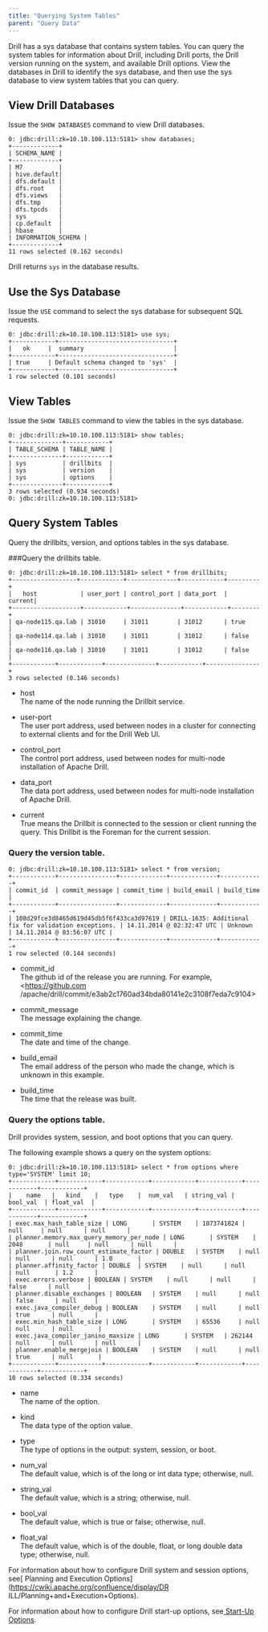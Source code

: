 ```yaml
---
title: "Querying System Tables"
parent: "Query Data"
---
```

Drill has a sys database that contains system tables. You can query the system
tables for information about Drill, including Drill ports, the Drill version
running on the system, and available Drill options. View the databases in
Drill to identify the sys database, and then use the sys database to view
system tables that you can query.

## View Drill Databases

Issue the `SHOW DATABASES` command to view Drill databases.

    0: jdbc:drill:zk=10.10.100.113:5181> show databases;
    +-------------+
    | SCHEMA_NAME |
    +-------------+
    | M7          |
    | hive.default|
    | dfs.default |
    | dfs.root    |
    | dfs.views   |
    | dfs.tmp     |
    | dfs.tpcds   |
    | sys         |
    | cp.default  |
    | hbase       |
    | INFORMATION_SCHEMA |
    +-------------+
    11 rows selected (0.162 seconds)

Drill returns `sys` in the database results.

## Use the Sys Database

Issue the `USE` command to select the sys database for subsequent SQL
requests.

    0: jdbc:drill:zk=10.10.100.113:5181> use sys;
    +------------+--------------------------------+
    |   ok     |  summary                         |
    +------------+--------------------------------+
    | true     | Default schema changed to 'sys'  |
    +------------+--------------------------------+
    1 row selected (0.101 seconds)

## View Tables

Issue the `SHOW TABLES` command to view the tables in the sys database.

    0: jdbc:drill:zk=10.10.100.113:5181> show tables;
    +--------------+------------+
    | TABLE_SCHEMA | TABLE_NAME |
    +--------------+------------+
    | sys          | drillbits  |
    | sys          | version    |
    | sys          | options    |
    +--------------+------------+
    3 rows selected (0.934 seconds)
    0: jdbc:drill:zk=10.10.100.113:5181>

## Query System Tables

Query the drillbits, version, and options tables in the sys database.

###Query the drillbits table.

    0: jdbc:drill:zk=10.10.100.113:5181> select * from drillbits;
    +------------------+------------+--------------+------------+---------+
    |   host            | user_port | control_port | data_port  |  current|
    +-------------------+------------+--------------+------------+--------+
    | qa-node115.qa.lab | 31010     | 31011        | 31012      | true    |
    | qa-node114.qa.lab | 31010     | 31011        | 31012      | false   |
    | qa-node116.qa.lab | 31010     | 31011        | 31012      | false   |
    +------------+------------+--------------+------------+---------------+
    3 rows selected (0.146 seconds)

  * host   
The name of the node running the Drillbit service.

  * user-port  
The user port address, used between nodes in a cluster for connecting to
external clients and for the Drill Web UI.  

  * control_port  
The control port address, used between nodes for multi-node installation of
Apache Drill.

  * data_port  
The data port address, used between nodes for multi-node installation of
Apache Drill.

  * current  
True means the Drillbit is connected to the session or client running the
query. This Drillbit is the Foreman for the current session.  

### Query the version table.

    0: jdbc:drill:zk=10.10.100.113:5181> select * from version;
    +------------+----------------+-------------+-------------+------------+
    | commit_id  | commit_message | commit_time | build_email | build_time |
    +------------+----------------+-------------+-------------+------------+
    | 108d29fce3d8465d619d45db5f6f433ca3d97619 | DRILL-1635: Additional fix for validation exceptions. | 14.11.2014 @ 02:32:47 UTC | Unknown    | 14.11.2014 @ 03:56:07 UTC |
    +------------+----------------+-------------+-------------+------------+
    1 row selected (0.144 seconds)

  * commit_id  
The github id of the release you are running. For example, <https://github.com
/apache/drill/commit/e3ab2c1760ad34bda80141e2c3108f7eda7c9104>

  * commit_message  
The message explaining the change.

  * commit_time  
The date and time of the change.

  * build_email  
The email address of the person who made the change, which is unknown in this
example.

  * build_time  
The time that the release was built.

### Query the options table.

Drill provides system, session, and boot options that you can query.

The following example shows a query on the system options:

    0: jdbc:drill:zk=10.10.100.113:5181> select * from options where type='SYSTEM' limit 10;
    +------------+------------+------------+------------+------------+------------+------------+
    |    name   |   kind    |   type    |  num_val   | string_val |  bool_val  | float_val  |
    +------------+------------+------------+------------+------------+------------+------------+
    | exec.max_hash_table_size | LONG       | SYSTEM    | 1073741824 | null     | null      | null      |
    | planner.memory.max_query_memory_per_node | LONG       | SYSTEM    | 2048       | null     | null      | null      |
    | planner.join.row_count_estimate_factor | DOUBLE   | SYSTEM    | null      | null      | null      | 1.0       |
    | planner.affinity_factor | DOUBLE  | SYSTEM    | null      | null      | null       | 1.2      |
    | exec.errors.verbose | BOOLEAN | SYSTEM    | null      | null      | false      | null     |
    | planner.disable_exchanges | BOOLEAN   | SYSTEM    | null      | null      | false      | null     |
    | exec.java_compiler_debug | BOOLEAN    | SYSTEM    | null      | null      | true      | null      |
    | exec.min_hash_table_size | LONG       | SYSTEM    | 65536     | null      | null      | null       |
    | exec.java_compiler_janino_maxsize | LONG       | SYSTEM   | 262144    | null      | null      | null      |
    | planner.enable_mergejoin | BOOLEAN    | SYSTEM    | null      | null      | true      | null       |
    +------------+------------+------------+------------+------------+------------+------------+
    10 rows selected (0.334 seconds)  

  * name  
The name of the option.

  * kind  
The data type of the option value.

  * type  
The type of options in the output: system, session, or boot.

  * num_val  
The default value, which is of the long or int data type; otherwise, null.

  * string_val  
The default value, which is a string; otherwise, null.

  * bool_val  
The default value, which is true or false; otherwise, null.

  * float_val  
The default value, which is of the double, float, or long double data type;
otherwise, null.

For information about how to configure Drill system and session options, see[
Planning and Execution Options](https://cwiki.apache.org/confluence/display/DR
ILL/Planning+and+Execution+Options).

For information about how to configure Drill start-up options, see[ Start-Up
Options](https://cwiki.apache.org/confluence/display/DRILL/Start-Up+Options).

